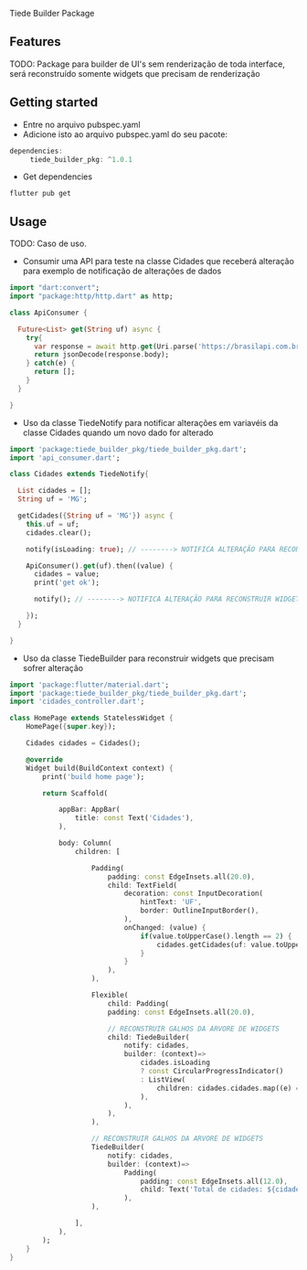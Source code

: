 Tiede Builder Package 

## Features

TODO: Package para builder de UI's sem renderização de toda interface, será reconstruído somente widgets que precisam de renderização

## Getting started

- Entre no arquivo pubspec.yaml
- Adicione isto ao arquivo pubspec.yaml do seu pacote:
``` Dart
dependencies:
     tiede_builder_pkg: ^1.0.1
```
- Get dependencies

``` shell
flutter pub get
```

## Usage

TODO: Caso de uso.

- Consumir uma API para teste na classe Cidades que receberá alteração para exemplo de notificação de alterações de dados
```dart
import "dart:convert";
import "package:http/http.dart" as http;

class ApiConsumer {

  Future<List> get(String uf) async {
    try{
      var response = await http.get(Uri.parse('https://brasilapi.com.br/api/ibge/municipios/v1/$uf?providers=dados-abertos-br,gov,wikipedia'));
      return jsonDecode(response.body);
    } catch(e) {
      return [];
    }
  }

}
```


- Uso da classe TiedeNotify para notificar alterações em variavéis da classe Cidades quando um novo dado for alterado
```dart
import 'package:tiede_builder_pkg/tiede_builder_pkg.dart';
import 'api_consumer.dart';

class Cidades extends TiedeNotify{

  List cidades = [];
  String uf = 'MG';

  getCidades({String uf = 'MG'}) async {
    this.uf = uf;
    cidades.clear();

    notify(isLoading: true); // --------> NOTIFICA ALTERAÇÃO PARA RECONSTRUIR WIDGET E ATIVA LOADING

    ApiConsumer().get(uf).then((value) {
      cidades = value;
      print('get ok');

      notify(); // --------> NOTIFICA ALTERAÇÃO PARA RECONSTRUIR WIDGET APOS MODIFICAÇÃO DOS DADOS

    });
  }

}

```


- Uso da classe TiedeBuilder para reconstruir widgets que precisam sofrer alteração
```dart
import 'package:flutter/material.dart';
import 'package:tiede_builder_pkg/tiede_builder_pkg.dart';
import 'cidades_controller.dart';

class HomePage extends StatelessWidget {
    HomePage({super.key});

    Cidades cidades = Cidades();

    @override
    Widget build(BuildContext context) {
        print('build home page');

        return Scaffold(

            appBar: AppBar(
                title: const Text('Cidades'),
            ),

            body: Column(
                children: [

                    Padding(
                        padding: const EdgeInsets.all(20.0),
                        child: TextField(
                            decoration: const InputDecoration(
                                hintText: 'UF',
                                border: OutlineInputBorder(),
                            ),
                            onChanged: (value) {
                                if(value.toUpperCase().length == 2) {
                                    cidades.getCidades(uf: value.toUpperCase());
                                }
                            }
                        ),
                    ),

                    Flexible(
                        child: Padding(
                        padding: const EdgeInsets.all(20.0),

                        // RECONSTRUIR GALHOS DA ARVORE DE WIDGETS
                        child: TiedeBuilder(
                            notify: cidades,
                            builder: (context)=>
                                cidades.isLoading 
                                ? const CircularProgressIndicator()
                                : ListView(
                                    children: cidades.cidades.map((e) => Text('${e['nome']} - ${cidades.uf}')).toList(),
                                ),
                            ),
                        ),
                    ),

                    // RECONSTRUIR GALHOS DA ARVORE DE WIDGETS
                    TiedeBuilder(
                        notify: cidades,
                        builder: (context)=>
                            Padding(
                                padding: const EdgeInsets.all(12.0),
                                child: Text('Total de cidades: ${cidades.cidades.length}'),
                            ),
                    ),

                ],
            ),
        );
    }
}

```
